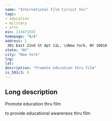 ```yaml
---
name: "International Film Circuit Inc"
tags:
- education
- military
- arts
ein: 133471555
homepage: "N/A"
address: |
 301 East 22nd St Apt 11L, \nNew York, NY 10010
state: "NY"
city: "New York"
lng: 
lat: 
description: "Promote education thru film"
is_501c3: X
---
```


## Long description

Promote education thru film
  
  to provide educational awareness thru film
